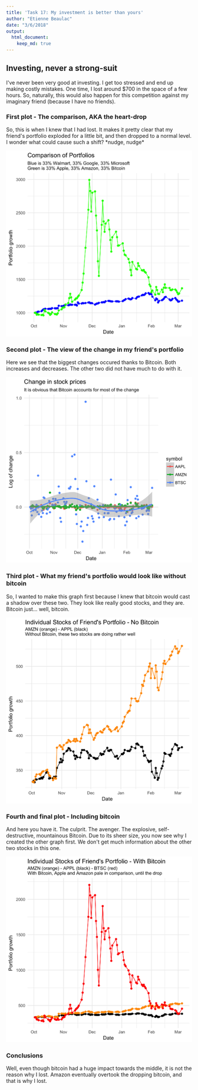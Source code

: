 ```yaml
---
title: 'Task 17: My investment is better than yours'
author: "Etienne Beaulac"
date: "3/6/2018"
output: 
  html_document:
    keep_md: true
---
```

## Investing, never a strong-suit

I've never been very good at investing. I get too stressed and end up making costly mistakes. One time, I lost around $700 in the space of a few hours. So, naturally, this would also happen for this competition against my imaginary friend (because I have no friends).

### First plot - The comparison, AKA the heart-drop

So, this is when I knew that I had lost. It makes it pretty clear that my friend's portfolio exploded for a little bit, and then dropped to a normal level. I wonder what could cause such a shift? \*nudge, nudge\*

![](plot1.png)

### Second plot - The view of the change in my friend's portfolio

Here we see that the biggest changes occured thanks to Bitcoin. Both increases and decreases. The other two did not have much to do with it.

![](plot2.png)

### Third plot - What my friend's portfolio would look like without bitcoin

So, I wanted to make this graph first because I knew that bitcoin would cast a shadow over these two. They look like really good stocks, and they are. Bitcoin just... well, bitcoin.

![](no_bit.png)

### Fourth and final plot - Including bitcoin

And here you have it. The culprit. The avenger. The explosive, self-destructive, mountainous Bitcoin. Due to its sheer size, you now see why I created the other graph first. We don't get much information about the other two stocks in this one.

![](w_bit.png)


### Conclusions

Well, even though bitcoin had a huge impact towards the middle, it is not the reason why I lost. Amazon eventually overtook the dropping bitcoin, and that is why I lost.
